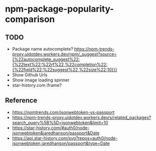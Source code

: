 # npm-package-popularity-comparison
## TODO
- Package name autocomplete? https://npm-trends-proxy.uidotdev.workers.dev/npm/_suggest?source={%22autocomplete_suggest%22:{%22text%22:%22rf%22,%22completion%22:{%22field%22:%22suggest%22,%22size%22:10}}}
- Show Github Urls
- Show image loading spinner
- star-history.com iframe?

## Reference
- https://npmtrends.com/jsonwebtoken-vs-passport
- https://npm-trends-proxy.uidotdev.workers.dev/s/related_packages?search_query%5B%5D=jsonwebtoken&limit=10
- https://star-history.com/#auth0/node-jsonwebtoken&jaredhanson/passport&Date
- https://api.star-history.com/svg?repos=auth0/node-jsonwebtoken,jaredhanson/passport&type=Date
